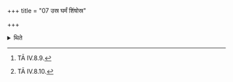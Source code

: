 +++
title = "07 उस्र घर्मं शिंषोस्र"

+++

<details><summary>थिते</summary>

7. Having tied up the calf with usra gharmam śiṁṣosra...[^1] (then having taken it away from the cow), he sits down (in order to milk the cow) with br̥haspatistvopasīdatu.[^2]   

[^1]: TĀ IV.8.9.  

[^2]: TĀ IV.8.10.  
</details>
